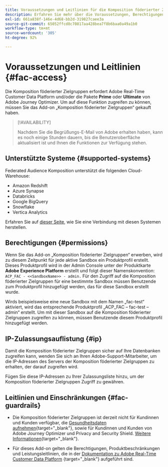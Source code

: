```yaml
---
title: Voraussetzungen und Leitlinien für die Komposition föderierter Zielgruppen
description: Erfahren Sie mehr über die Voraussetzungen, Berechtigungen und Leitlinien für die Komposition föderierter Zielgruppen
exl-id: 661a838f-146e-4d68-bb2d-319827caee3a
source-git-commit: 65052ffcd8c70817aa428bea7f8b6baa0a49a1b0
workflow-type: tm+mt
source-wordcount: '305'
ht-degree: 92%

---
```


# Voraussetzungen und Leitlinien {#fac-access}

Die Komposition föderierter Zielgruppen erfordert Adobe Real-Time Customer Data Platform und/oder die Pakete **Prime** oder **Ultimate** von Adobe Journey Optimizer. Um auf diese Funktion zugreifen zu können, müssen Sie das Add-on „Komposition föderierter Zielgruppen“ gekauft haben.

>[!AVAILABILITY]
>
>Nachdem Sie die Begrüßungs-E-Mail von Adobe erhalten haben, kann es noch einige Stunden dauern, bis die Benutzeroberfläche aktualisiert ist und Ihnen die Funktionen zur Verfügung stehen.

## Unterstützte Systeme {#supported-systems}

Federated Audience Komposition unterstützt die folgenden Cloud-Warehouse:

* Amazon Redshift
* Azure Synapse
* Databricks
* Google BigQuery
* Snowflake
* Vertica Analytics

Erfahren Sie auf [dieser Seite](../connections/connections.md), wie Sie eine Verbindung mit diesen Systemen herstellen.

## Berechtigungen {#permissions}

Wenn Sie das Add-on „Komposition föderierter Zielgruppen“ erwerben, wird zu diesem Zeitpunkt für jede aktive Sandbox ein Produktprofil erstellt. Dieses Produktprofil wird in der Admin Console unter der Produktkarte **Adobe Experience Platform** erstellt und folgt dieser Namenskonvention: `ACP_FAC - <<SandboxName>> - admin.` Für den Zugriff auf die Komposition föderierter Zielgruppen für eine bestimmte Sandbox müssen Benutzende zum Produktprofil hinzugefügt werden, das für diese Sandbox erstellt wurde.

Wirds beispielsweise eine neue Sandbox mit dem Namen „fac-test“ aktiviert, wird das entsprechende Produktprofil „ACP_FAC – fac-test – admin“ erstellt. Um mit dieser Sandbox auf die Komposition föderierter Zielgruppen zugreifen zu können, müssen Benutzende diesem Produktprofil hinzugefügt werden.

## IP-Zulassungsauflistung {#ip}

Damit die Komposition föderierter Zielgruppen sicher auf Ihre Datenbanken zugreifen kann, wenden Sie sich an Ihren Adobe-Support-Mitarbeiter, um die IP-Adressen des Servers der Komposition föderierter Zielgruppen zu erhalten, der darauf zugreifen wird.

Fügen Sie diese IP-Adressen zu Ihrer Zulassungsliste hinzu, um der Komposition föderierter Zielgruppen Zugriff zu gewähren.

## Leitlinien und Einschränkungen {#fac-guardrails}

* Die Komposition föderierter Zielgruppen ist derzeit nicht für Kundinnen und Kunden verfügbar, die [Gesundheitsdaten aufnehmen](https://experienceleague.adobe.com/de/docs/events/customer-data-management-voices-recordings/governance/healthcare-shield){target="_blank"}, sowie für Kundinnen und Kunden von Adobe Journey Optimizer und Privacy and Security Shield. [Weitere Informationen](https://experienceleague.adobe.com/de/docs/journey-optimizer/using/audiences-profiles-identities/audiences/about-audiences){target="_blank"}.

<!--
* Federated Audience Composition is compatible with Privacy & Security Shield and can be used in all verticals except for healthcare industries. Currently, Federated Audience Composition cannot be licensed to customers looking to ingest health data. [Learn more](https://experienceleague.adobe.com/en/docs/events/customer-data-management-voices-recordings/governance/healthcare-shield){target="_blank"}-->

* Für dieses Add-on gelten die Berechtigungen, Produktbeschränkungen und Leistungsleitlinien, die in der [Dokumentation zu Adobe Real-Time Customer Data Platform](https://experienceleague.adobe.com/de/docs/experience-platform/profile/guardrails) {target="_blank"} aufgeführt sind.
